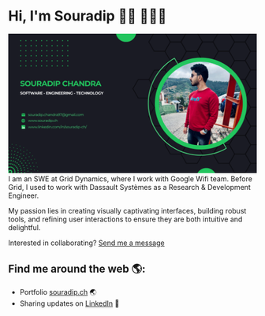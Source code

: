 # Hi, I'm Souradip 👋🏼 🧑🏻‍💻

<img src="https://raw.githubusercontent.com/Souradip22/Souradip22/main/og-home.png" alt="banner that says Souradip Chandra - software engineer">
I am an SWE at Grid Dynamics, where I work with Google Wifi team. Before Grid, I used to work with Dassault Systèmes as a Research & Development Engineer.

My passion lies in creating visually captivating interfaces, building robust tools, and refining user interactions to ensure they are both intuitive and delightful.

Interested in collaborating? <a href="https://www.souradip.ch/contact">Send me a message</a>


## Find me around the web 🌎: 

- Portfolio <a href="https://www.souradip.ch/">souradip.ch</a> 🌏
- Sharing updates on <a href="https://www.linkedin.com/in/souradip-ch/">LinkedIn</a> 💼
